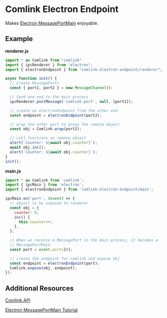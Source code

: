 # Comlink Electron Endpoint

Makes [Electron MessagePortMain](https://www.electronjs.org/docs/api/message-port-main) enjoyable.

## Example

**renderer.js**

```javascript
import * as Comlink from "comlink"
import { ipcRenderer } from "electron";
import { electronEndpoint } from "comlink-electron-endpoint/renderer";

async function init() {
  // Create MessagePorts
  const { port1, port2 } = new MessageChannel();

  // Send one end to the main process
  ipcRenderer.postMessage('comlink-port', null, [port1]);

  // create an electronEndpoint from the other end
  const endpoint = electronEndpoint(port2);

  // wrap the other port to proxy the remote object
  const obj = Comlink.wrap(port2);

  // call functions on remote object
  alert(`Counter: ${await obj.counter}`);
  await obj.inc();
  alert(`Counter: ${await obj.counter}`);
}
init();
```

**main.js**

```javascript
import * as Comlink from 'comlink';
import { ipcMain } from 'electron';
import { electronEndpoint } from 'comlink-electron-endpoint/main';

ipcMain.on('port', (event) => {
  // object to be exposed to renderer
  const obj = {
    counter: 0,
    inc() {
      this.counter++;
    },
  };

  // When we receive a MessagePort in the main process, it becomes a
  // MessagePortMain.
  const port = event.ports[0];

  // create the endpoint for comlink and expose obj
  const endpoint = electronEndpoint(port);
  Comlink.expose(obj, endpoint);
});
```

## Additional Resources
[Comlink API](https://github.com/GoogleChromeLabs/comlink#api)

[Electron MessagePortMain Tutorial](https://www.electronjs.org/docs/tutorial/message-ports)